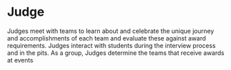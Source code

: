 # Judge

Judges meet with teams to learn about and celebrate the unique journey and
accomplishments of each team and evaluate these against award requirements.
Judges interact with students during the interview process and in the pits. As
a group, Judges determine the teams that receive awards at events
